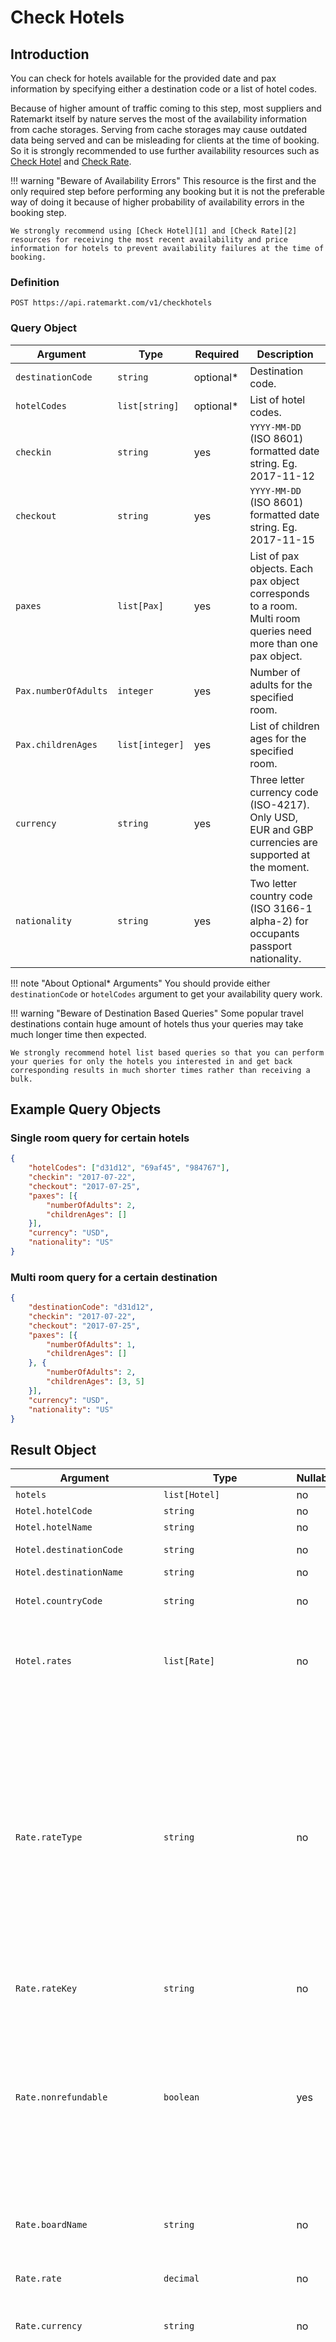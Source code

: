 # Check Hotels

## Introduction

You can check for hotels available for the provided date and pax information by specifying either a destination code or a list of hotel codes.

Because of higher amount of traffic coming to this step, most suppliers and Ratemarkt itself by nature serves the most of the availability information from cache storages.
Serving from cache storages may cause outdated data being served and can be misleading for clients at the time of booking.
So it is strongly recommended to use further availability resources such as [Check Hotel][1] and [Check Rate][2].

!!! warning "Beware of Availability Errors"
    This resource is the first and the only required step before performing any booking but it is not the preferable way of doing it because of higher probability of availability errors in the booking step.

    We strongly recommend using [Check Hotel][1] and [Check Rate][2] resources for receiving the most recent availability and price information for hotels to prevent availability failures at the time of booking.

[1]: /api_docs/check_hotel.md
[2]: /api_docs/check_rate.md

### Definition

```
POST https://api.ratemarkt.com/v1/checkhotels
```

### Query Object

<table>
    <colgroup>
        <col width="20%">
        <col width="20%">
        <col width="20%">
        <col width="40%">
    </colgroup>
    <thead>
        <tr>
            <th>Argument</th>
            <th>Type</th>
            <th>Required</th>
            <th width="33%">Description</th>
        </tr>
    </thead>
    <tbody>
        <tr>
            <td><code>destinationCode</code></td>
            <td><code>string</code></td>
            <td>optional*</td>
            <td>Destination code.</td>
        </tr>
        <tr>
            <td><code>hotelCodes</code></td>
            <td><code>list[string]</code></td>
            <td>optional*</td>
            <td>List of hotel codes.</td>
        </tr>
        <tr>
            <td><code>checkin</code></td>
            <td><code>string</code></td>
            <td>yes</td>
            <td><code>YYYY-MM-DD</code> (ISO 8601) formatted date string. Eg. 2017-11-12</td>
        </tr>
        <tr>
            <td><code>checkout</code></td>
            <td><code>string</code></td>
            <td>yes</td>
            <td><code>YYYY-MM-DD</code> (ISO 8601) formatted date string. Eg. 2017-11-15</td>
        </tr>
        <tr>
            <td><code>paxes</code></td>
            <td><code>list[Pax]</code></td>
            <td>yes</td>
            <td>List of pax objects. Each pax object corresponds to a room. Multi room queries need more than one pax object.</td>
        </tr>
        <tr>
            <td><code>Pax.numberOfAdults</code></td>
            <td><code>integer</code></td>
            <td>yes</td>
            <td>Number of adults for the specified room.</td>
        </tr>
        <tr>
            <td><code>Pax.childrenAges</code></td>
            <td><code>list[integer]</code></td>
            <td>yes</td>
            <td>List of children ages for the specified room.</td>
        </tr>
        <tr>
            <td><code>currency</code></td>
            <td><code>string</code></td>
            <td>yes</td>
            <td>Three letter currency code (ISO-4217). Only USD, EUR and GBP currencies are supported at the moment.</td>
        </tr>
        <tr>
            <td><code>nationality</code></td>
            <td><code>string</code></td>
            <td>yes</td>
            <td>Two letter country code (ISO 3166-1 alpha-2) for occupants passport nationality.</td>
        </tr>
    </tbody>
</table>

!!! note "About Optional* Arguments"
    You should provide either `destinationCode` or `hotelCodes` argument to get your availability query work.

!!! warning "Beware of Destination Based Queries"
    Some popular travel destinations contain huge amount of hotels thus your queries may take much longer time then expected.

    We strongly recommend hotel list based queries so that you can perform your queries for only the hotels you interested in and get back corresponding results in much shorter times rather than receiving a bulk.


## Example Query Objects

### Single room query for certain hotels

```json
{
    "hotelCodes": ["d31d12", "69af45", "984767"],
    "checkin": "2017-07-22",
    "checkout": "2017-07-25",
    "paxes": [{
        "numberOfAdults": 2,
        "childrenAges": []
    }],
    "currency": "USD",
    "nationality": "US"
}
```

### Multi room query for a certain destination

```json
{
    "destinationCode": "d31d12",
    "checkin": "2017-07-22",
    "checkout": "2017-07-25",
    "paxes": [{
        "numberOfAdults": 1,
        "childrenAges": []
    }, {
        "numberOfAdults": 2,
        "childrenAges": [3, 5]
    }],
    "currency": "USD",
    "nationality": "US"
}
```

## Result Object

<table>
    <colgroup>
        <col width="20%">
        <col width="25%">
        <col width="5%">
        <col width="50%">
    </colgroup>
    <thead>
        <tr>
            <th>Argument</th>
            <th>Type</th>
            <th>Nullable</th>
            <th width="33%">Description</th>
        </tr>
    </thead>
    <tbody>
        <tr>
            <td><code>hotels</code></td>
            <td><code>list[Hotel]</code></td>
            <td>no</td>
            <td>List of available hotels</td>
        </tr>
        <tr>
            <td><code>Hotel.hotelCode</code></td>
            <td><code>string</code></td>
            <td>no</td>
            <td>Unique hotel identifier</td>
        </tr>
        <tr>
            <td><code>Hotel.hotelName</code></td>
            <td><code>string</code></td>
            <td>no</td>
            <td>Name of the hotel</td>
        </tr>
        <tr>
            <td><code>Hotel.destinationCode</code></td>
            <td><code>string</code></td>
            <td>no</td>
            <td>Unique destination identifier of the hotel</td>
        </tr>
        <tr>
            <td><code>Hotel.destinationName</code></td>
            <td><code>string</code></td>
            <td>no</td>
            <td>Name of the destination</td>
        </tr>
        <tr>
            <td><code>Hotel.countryCode</code></td>
            <td><code>string</code></td>
            <td>no</td>
            <td>Two letter country code (ISO 3166-1 alpha-2) of the hotel</td>
        </tr>
        <tr>
            <td><code>Hotel.rates</code></td>
            <td><code>list[Rate]</code></td>
            <td>no</td>
            <td>List of rate objects. Each rate corresponds to a hotel room combined with a service level which means a bookable product with a price for each hotel.</td>
        </tr>
        <tr>
            <td><code>Rate.rateType</code></td>
            <td><code>string</code></td>
            <td>no</td>
            <td>Type of the rate. There are three types:
                <ul>
                    <li><code>NET</code>: This type of rate can be selled by applying any margin on top of it.</li>
                    <li><code>SALE</code>: Commissionable rate which should be selled exactly at the given rate.</li>
                    <li><code>DIRECT</code>: Commissionable rate which the amount is payed directly to the hotelier by the occupants at the time of arrival. </li>
                </ul>
                For commissionable rates, the amount of commission for the merchant is denoted at <code>Rate.commission</code> field.
            </td>
        </tr>
        <tr>
            <td><code>Rate.rateKey</code></td>
            <td><code>string</code></td>
            <td>no</td>
            <td>Unique identifier for each rate.</td>
        </tr>
        <tr>
            <td><code>Rate.nonrefundable</code></td>
            <td><code>boolean</code></td>
            <td>yes</td>
            <td>
                Flag denoting whether the rate is refundable or not. It means that if any nonrefundable rate is booked, cancellation of that booking won't be refunded in any cases.<br/><br/>
                Value can be <code>null</code> in some cases so please refer to the corresponding <code>Rate.cancellation_policies</code> field for that rate for money refunding policy at the time of cancellation.
            </td>
        </tr>
        <tr>
            <td><code>Rate.boardName</code></td>
            <td><code>string</code></td>
            <td>no</td>
            <td>Boarding type of the rate. It can be any arbitrary identifier depending on corresponding hotel's boarding policy.</td>
        </tr>
        <tr>
            <td><code>Rate.rate</code></td>
            <td><code>decimal</code></td>
            <td>no</td>
            <td>Total amount of the rate at given currency specified in <code>Rate.currency</code> field.</td>
        </tr>
        <tr>
            <td><code>Rate.currency</code></td>
            <td><code>string</code></td>
            <td>no</td>
            <td>Three letter currency code (ISO-4217) of the total amount for the rate specified in <code>Rate.rate</code> field</td>
        </tr>
        <tr>
            <td><code>Rate.rooms</code></td>
            <td><code>list[Room]</code></td>
            <td>no</td>
            <td>
                List of room objects.<br/><br/>
                <strong>Please not that the number of rooms are not guaranteed to match the number of pax objects specified in <u>multi-pax</u> queries.</strong><br/><br/>
                Some rates might return single room separately to conform the number of paxes specified in the query while some might return multi rooms per rate.<br/></br/>
                <strong>If you choose separate rates for your multi pax query you should perform individual bookings for each of those rates separately.</strong>
            </td>
        </tr>
        <tr>
            <td><code>Room.numberOfAdults</code></td>
            <td><code>integer</code></td>
            <td>no</td>
            <td>Maximum number of adults can fit into this room</td>
        </tr>
        <tr>
            <td><code>Room.childrenAges</code></td>
            <td><code>list[integer]</code></td>
            <td>no</td>
            <td>Children with specified ages can be accepted for this room.</td>
        </tr>
        <tr>
            <td><code>Room.roomDescription</code></td>
            <td><code>string</code></td>
            <td>no</td>
            <td>Any arbitrary description for this room which the hotelier specified.</td>
        </tr>
        <tr>
            <td><code>Room.roomSequence</code></td>
            <td><code>integer</code></td>
            <td>no</td>
            <td>Room sequence identifier which is useful at the time of booking in order to specify which occupant set will be matched with which room.</td>
        </tr>
        <tr>
            <td><code>Rate.cancellationPolicies</code></td>
            <td><code>list[CancellationPolicy]</code></td>
            <td>no</td>
            <td>
                List of CancellationPolicy objects.<br/><br/>
                Cancellation policies indicates the amount of penalty charged and deducted from the total refund amount of the booking at the time of cancellation performed after the specified date and time.
            </td>
        </tr>
        <tr>
            <td><code>CancellationPolicy.amount</code></td>
            <td><code>decimal</code></td>
            <td>no</td>
            <td>Penalty amount in rate's currency specified in <code>Rate.currency</code> field</td>
        </tr>
        <tr>
            <td><code>CancellationPolicy.fromDate</code></td>
            <td><code>string</code></td>
            <td>no</td>
            <td>Offset date time string in <code>YYYY-MM-DDThh:mmTZD</code> (ISO 8601) format indicating from when the polciy applied.</td>
        </tr>
        <tr>
            <td><code>Rate.remarks</code></td>
            <td><code>string</code></td>
            <td>yes</td>
            <td>Any comments, warnings or policies applied by the hotel displayed here if available.</td>
        </tr>
        <tr>
            <td><code>Rate.commission</code></td>
            <td><code>decimal</code></td>
            <td>yes</td>
            <td>Amount of comission specified for commissionable rates.</td>
        </tr>
        <tr>
            <td><code>Rate.hotelRate</code></td>
            <td><code>decimal</code></td>
            <td>yes</td>
            <td>
                Total amount of rate in hotelier's currency specified in <code>hotelCurrency</code> field which will be payed to the hotelier by the occupants at the time of arrival.
                This field should not be <code>null</code> when the <code>Rate.rateType</code> is <code>DIRECT</code>
            </td>
        </tr>
        <tr>
            <td><code>Rate.hotelCurrency</code></td>
            <td><code>string</code></td>
            <td>yes</td>
            <td>Three letter currency code (ISO-4217) of the total amount for the hotel rate specified in <code>Rate.hotelRate</code> field</td>
        </tr>
    </tbody>
</table>

## Example Result Objects

### Single Room Result Object

```json
{
  "hotels": [
    {
      "hotelCode": "d31d12",
      "hotelName": "The Marmara Taksim",
      "destinationCode": "c36ca9",
      "destinationName": "istanbul",
      "countryCode": "TR",
      "rates": [
        {
          "rateType": "NET",
          "rateKey": "[Q9k|3|USD|US|[[2|[]]]]_[AJ62Fw|ANMdEg|NET|0|Prabrg|[jVOYrg|2|0]]",
          "nonrefundable": false,
          "boardName": "ROOM ONLY",
          "rate": 493.18,
          "currency": "EUR",
          "rooms": [
            {
              "numberOfAdults": 2,
              "numberOfChildren": 0,
              "roomDescription": "DOUBLE DELUXE CITY VIEW",
              "sequence": 1
            }
          ],
          "cancellationPolicies": [
            {
              "amount": 146.78,
              "fromDate": "2017-07-19T23:59:00+03:00"
            }
          ],
          "remarks": null,
          "commission": null,
          "hotelCurrency": null,
          "hotelRate": null
        },
        {
          "rateType": "NET",
          "rateKey": "[Q9k|3|USD|US|[[2|[]]]]_[AJ62Fw|ANMdEg|NET|0|Prabrg|[jVOYrg|2|0]]",
          "nonrefundable": false,
          "boardName": "ROOM ONLY",
          "rate": 585.08,
          "currency": "EUR",
          "rooms": [
            {
              "numberOfAdults": 2,
              "numberOfChildren": 0,
              "roomDescription": "DOUBLE DELUXE CITY VIEW",
              "sequence": 1
            }
          ],
          "cancellationPolicies": [
            {
              "amount": 174.13,
              "fromDate": "2017-07-19T23:59:00+03:00"
            }
          ],
          "remarks": null,
          "commission": null,
          "hotelCurrency": null,
          "hotelRate": null
        },
        {
          "rateType": "NET",
          "rateKey": "[Q9k|3|USD|US|[[2|[]]]]_[AJ62Fw|ANMdEg|NET|0|5pyO3Q|[jVOYrg|2|0]]",
          "nonrefundable": false,
          "boardName": "BED AND BREAKFAST",
          "rate": 591.19,
          "currency": "EUR",
          "rooms": [
            {
              "numberOfAdults": 2,
              "numberOfChildren": 0,
              "roomDescription": "DOUBLE DELUXE CITY VIEW",
              "sequence": 1
            }
          ],
          "cancellationPolicies": [
            {
              "amount": 175.95,
              "fromDate": "2017-07-19T23:59:00+03:00"
            }
          ],
          "remarks": null,
          "commission": null,
          "hotelCurrency": null,
          "hotelRate": null
        }
      ]
    }
  ]
}
```